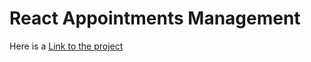 # React Appointments Management

Here is a <a href="https://mantaransingh.github.io/React_Appointments/">Link to the project</a>
